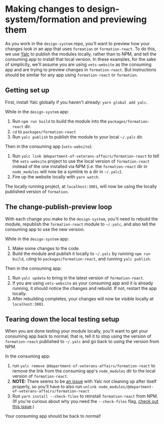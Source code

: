 # Making changes to design-system/formation and previewing them
As you work in the `design-system` repo, you'll want to preview how your changes look in an app that uses `formation` or `formation-react`. To do this, we use [Yalc](https://github.com/whitecolor/yalc) to publish the modules locally, rather than to NPM, and tell the consuming app to install that local version. In these examples, for the sake of simplicity, we'll assume you are using `vets-website` as the consuming app and are trying to preview changes in `formation-react`. But instructions should be similar for any app using `formation-react` or `formation`.

## Getting set up
First, install Yalc globally if you haven't already: `yarn global add yalc`.

While in the `design-system` app:
1. Run `npm run build` to build the module into the `packages/formation-react` dir.
2. `cd` to `packages/formation-react`
2. Run `yalc publish` to publish the module to your local `~/.yalc` dir.

Then in the consuming app (`vets-website`):
1. Run `yalc link @department-of-veterans-affairs/formation-react` to tell the `vets-website` project to use the local version of `formation-react` instead of the one installed via NPM (i.e. the `formation-react` dir in `node_modules` will now be a symlink to a dir in `~/.yalc`).
2. Fire up the website locally with `yarn watch`.

The locally running project, at `localhost:3001`, will now be using the locally published version of `formation`.

## The change-publish-preview loop
With each change you make to the `design-system`, you'll need to rebuild the module, republish the `formation-react` module to `~/.yalc`, and also tell the consuming app to use the new version.

While in the `design-system` app:
1. Make some changes to the code.
2. Build the module and publish it locally to `~/.yalc` by running `npm run build`, `cd`ing to `packages/formation-react`, and running `yalc publish`.

Then in the consuming app:
1. Run `yalc update` to bring in the latest version of `formation-react`.
2. If you are using `vets-website` as your consuming app and it is already running, it should notice the changes and rebuild. If not, restart the app locally.
3. After rebuilding completes, your changes will now be visible locally at `localhost:3001`.

## Tearing down the local testing setup
When you are done testing your module locally, you'll want to get your consuming app back to normal; that is, tell it to stop using the version of `formation-react` published to `~/.yalc` and go back to using the version from NPM.

In the consuming app:
1. run `yalc remove @department-of-veterans-affairs/formation-react` to remove the link from the consuming app's `node_modules` dir to the local version of `formation-react`.
2. **NOTE:** There seems to be [an issue](https://github.com/whitecolor/yalc/issues/37) with Yalc not cleaning up after itself properly, so you'll have to also run `unlink node_modules/@department-of-veterans-affairs/formation-react`
3. Run `yarn install --check-files` to reinstall `formation-react` from NPM. (If you're curious about why you need the `--check-files` flag, [check out this issue](https://github.com/yarnpkg/yarn/issues/2240).)

Your consuming app should be back to normal!
